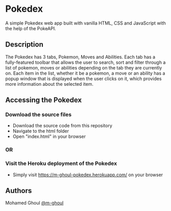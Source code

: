 # Pokedex

A simple Pokedex web app built with vanilla HTML, CSS and JavaScript with the help of the PokeAPI. 

## Description

The Pokedex has 3 tabs, Pokemon, Moves and Abilities. Each tab has a fully-featured toolbar that allows the user to search, sort and filter through a list of pokemon, moves or abilities depending on the tab they are currently on. Each item in the list, whether it be a pokemon, a move or an ability has a popup window that is displayed when the user clicks on it, which provides more information about the selected item.

## Accessing the Pokedex

### Download the source files

* Download the source code from this repository
* Navigate to the html folder
* Open "index.html" in your browser

### OR

### Visit the Heroku deployment of the Pokedex

* Simply visit https://m-ghoul-pokedex.herokuapp.com/ on your browser

## Authors

Mohamed Ghoul
[@m-ghoul](https://github.com/m-ghoul)
